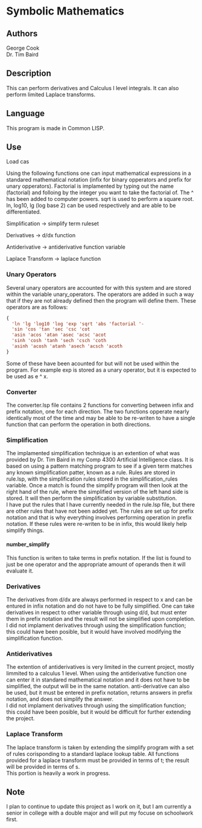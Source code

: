 # Symbolic Mathematics

## Authors
George Cook    
Dr. Tim Baird    

## Description
This can perform derivatives and Calculus I level integrals. It can also perform limited Laplace transforms.

## Language
This program is made in Common LISP.

## Use
Load cas

Using the following functions one can input mathematical expressions in a standared mathematical notation (infix for binary opperators and prefix for unary opperators). Factorial is implamented by typing out the name (factorial) and folloing by the integer you want to take the factorial of. The ^ has been added to computer powers. sqrt is used to perform a square root. ln, log10, lg (log base 2) can be used respectively and are able to be differentiated.

Simplification -> simplify term ruleset

Derivatives ->  d/dx function

Antiderivative -> antiderivative function variable

Laplace Transform -> laplace function

### Unary Operators
Several unary operators are accounted for with this system and are stored within the variable unary_operators. The operators are added in such a way that if they are not already defined then the program will define them. These operators are as follows: 
```lisp
{
  'ln 'lg 'log10 'log 'exp 'sqrt 'abs 'factorial '-
  'sin 'cos 'tan 'sec 'csc 'cot 
  'asin 'acos 'atan 'asec 'acsc 'acot
  'sinh 'cosh 'tanh 'sech 'csch 'coth
  'asinh 'acosh 'atanh 'asech 'acsch 'acoth
}
```
Some of these have been acounted for but will not be used within the program. For example exp is stored as a unary operator, but it is expected to be used as e ^ x.

### Converter
The converter.lsp file contains 2 functions for converting between infix and prefix notation, one for each direction. The two functions opperate nearly identically most of the time and may be able to be re-writen to have a single function that can perform the operation in both directions.

### Simplification
The implamented simplification technique is an extention of what was provided by Dr. Tim Baird in my Comp 4300 Artificial Intelligence class. It is based on using a pattern matching program to see if a given term matches any known simplification patter, known as a rule. Rules are stored in rule.lsp, with the simplification rules stored in the simplification_rules variable. Once a match is found the simplify program will then look at the right hand of the rule, where the simplified version of the left hand side is stored. It will then perform the simplification by variable substitution.   
I have put the rules that I have currently needed in the rule.lsp file, but there are other rules that have not been added yet. The rules are set up for prefix notation and that is why everything involves performing operation in prefix notation. If these rules were re-writen to be in infix, this would likely help simplify things.   

#### number_simplify
This function is writen to take terms in prefix notation. If the list is found to just be one operator and the appropriate amount of operands then it will evaluate it.

### Derivatives
The derivatives from d/dx are always performed in respect to x and can be entured in infix notation and do not have to be fully simplified. One can take derivatives in respect to other variable through using d/d, but must enter them in prefix notation and the result will not be simplified upon completion.   
I did not implament derivatives through using the simplification function; this could have been posible, but it would have involved modifying the simplification function.

### Antiderivatives
The extention of antiderivatives is very limited in the current project, mostly limmited to a calculus 1 level. When using the antiderivative function one can enter it in standared mathematical notation and it does not have to be simplified, the output will be in the same notation. anti-derivative can also be used, but it must be entered in prefix notation, returns answers in prefix notation, and does not simplify the answer.   
I did not implament derivatives through using the simplification function; this could have been posible, but it would be difficult for further extending the project.

### Laplace Transform
The laplace transform is taken by extending the simplify program with a set of rules corisponding to a standard laplace lookup table. All functions provided for a laplace transform must be provided in terms of t; the result will be provided in terms of s.   
This portion is heavily a work in progress.

## Note
I plan to continue to update this project as I work on it, but I am currently a senior in college with a double major and will put my focuse on schoolwork first.
